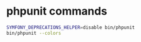 # phpunit commands

```bash
SYMFONY_DEPRECATIONS_HELPER=disable bin/phpunit
bin/phpunit --colors
```
